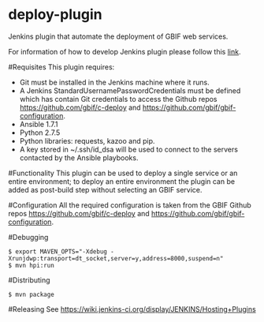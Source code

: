 deploy-plugin
=============
Jenkins plugin that automate the deployment of GBIF web services.

For information of how to develop Jenkins plugin please follow this [link](https://wiki.jenkins-ci.org/display/JENKINS/Hosting+Plugins).


#Requisites
This plugin requires:

- Git must be installed in the Jenkins machine where it runs.
- A Jenkins StandardUsernamePasswordCredentials must be defined which has contain Git credentials to access the Github repos https://github.com/gbif/c-deploy and https://github.com/gbif/gbif-configuration.
- Ansible 1.7.1
- Python 2.7.5
- Python libraries: requests, kazoo and pip.
- A key stored in ~/.ssh/id_dsa will be used to connect to the servers contacted by the Ansible playbooks.

#Functionality
This plugin can be used to deploy a single service or an entire environment; to deploy an entire environment the plugin can be added as post-build step without selecting an GBIF service.

#Configuration
All the required configuration is taken from the GBIF Github repos https://github.com/gbif/c-deploy and https://github.com/gbif/gbif-configuration.

#Debugging

```
$ export MAVEN_OPTS="-Xdebug -Xrunjdwp:transport=dt_socket,server=y,address=8000,suspend=n"
$ mvn hpi:run
```

#Distributing
```
$ mvn package
```

#Releasing
See https://wiki.jenkins-ci.org/display/JENKINS/Hosting+Plugins
